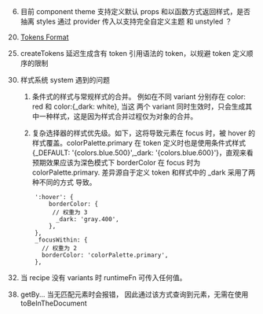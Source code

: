 <!-- 1. 使用 customConditions 替换掉 clean-package
customConditions:["source"]，可能会引用到 node_modules 中同样使用 exports.source 的源码，由于 ts 配置不同，在运用 tsc 
检查类型时会出现类型错误。
即使使用 skipLibCheck 和 exclude 依法无法解决
skipLibCheck 表明不在检查 .d.ts 文件
exclude 只是作用于过滤 include 中包含的文件，而 import * 是发生在编译时

https://github.com/microsoft/TypeScript/issues/47387
https://github.com/microsoft/TypeScript/issues/40426

还是需要使用 clean-package 替换 customConditions，从而解决该问题，且用户也可避免发生此类问题。
-->

<!-- 2. stylesFn 支持 aliases -->
<!-- 3. system 支持 深色模式 响应式 -->
<!-- 4. .test.ts 需使用 `"types": ["@testing-library/jest-dom/jest-globals", "node", "react"],` -->

<!-- 4. 提供 webpack 、vite 插件动态生成 sys-ts -->

<!-- 5. components 添加 sx api -->

6. 目前 component theme 支持定义默认 props 和以函数方式返回样式，是否抽离 styles 通过 provider 传入以支持完全自定义主题 和 unstyled ？

<!-- 7. tsx 运行报错 -->
<!-- 查看编译过程信息时，发现 packages/react 由于 customConditions: source, tsc 会通过源码引入 icons 中的 svg 文件，但又没有 svg 的声明，导致报错. 通过 exclude 也没能过滤掉 svg ？ -->

<!-- 8. 写一个脚本，为 html 添加相应的 colorSchemeSelector ，在 ssr 入口引入解决闪烁 -->

<!-- 9. build 输出 ts 保持目录结构 -->

<!-- 10. 单测时， const button = getByTestId('xxx'), 在触发 button 的事件后，无法正确获取 classes，参考 button.test.tsx - should support to change loading。猜测是因为 styled.button() 每次返回的是一个新的组件，在 react reconcile 阶段，由于 fiber.type 不同，之前的 styled.button() 卸载了，而 button 的引用是已卸载组件的 DOM. 因此获取不到 loading class.

重构 styled -->

<!-- 11. sx 的属性值映射到 token , 改为只支持 string 的属性值 -->

<!-- 12. colorSchemeSelector = media ，手动设置 mode 为 dark 或 light 时并不会生效. 目前 getColorSchemeSelector 会生成一个媒体查询，而 js 又无法手动设置 prefers-color-scheme，因此只能跟随系统设置进行切换。无论是 CSS 变量还是 \_dark 都会出现 bug. 先禁用 media. -->

<!-- 13. 删除组件 red color -->

<!-- 14. 为组件添加 slotProps ?
    在开发过程中，发现一个 props 优先级问题，例如 Input Props 的 onChange 和 slotProps.input.onChange，当两个 props 同时传入时该如何处理 ？
    目前的方案是只执行 props.onChange，忽略 slotProps.input.onChange -->

<!-- 15. 修改 useStyles 和 useUtilityClasses 以适配 slotProps -->

<!-- 16. docs 使用 alias eslint 报错 -->

<!-- 17. docs 会报错水合失败

使用 webpack 代替 turbopack 就没有在出错了， why? -->

<!-- 18. icons 无法在服务器组件使用 -->

<!--
19. defineTheme 打包后类型不对
    defineTheme 运行时的类型和编译后的类型不同，有些疑惑。 -->

20. [Tokens Format](https://tr.designtokens.org/format/)

<!-- 21. CSSObject 每个属性应该支持 {[selector in keyof selectors]: string} -->

<!-- 22. 重命名语义化颜色 -->

<!-- 23. 修改 NexUIProvider api -->

<!-- 24. 调整 react pkg 的 ts 模块声明 -->

25. createTokens 延迟生成含有 token 引用语法的 token，以规避 token 定义顺序的限制

<!-- 26. color token 支持 opacity 修饰符 -->

<!-- 27. 优化 useSlotProps 属性优先级，例如 accordionItems.trigger 的 tabIndex -->

<!-- 28. 将 storybook 改为 sb，是因为 storybook cli 会将其识别为 storybook 包，导致服务启动失败。 -->

<!-- 29. 修改 recipes 中标签选择器 -->

30. 样式系统 system 遇到的问题
    1. 条件式的样式与常规样式的合并。 例如在不同 variant 分别存在 color: red 和 color:{_dark: white}, 当这
    两个 variant 同时生效时，只会生成其中一种样式，这是因为样式合并过程仅为对象的合并。

    2. 复杂选择器的样式优先级。如下，这将导致元素在 focus 时，被 hover 的样式覆盖。colorPalette.primary 在 token 定义时也是使用条件式样式 {_DEFAULT: '{colors.blue.500}',_dark: '{colors.blue.600}'}，直观来看预期效果应该为深色模式下 borderColor 在 focus 时为 colorPalette.primary. 差异源自于定义 token 和样式中的 _dark 采用了两种不同的方式
    导致。
    ```
        ':hover': {
            borderColor: {
             // 权重为 3
              _dark: 'gray.400',
            },
        },
        _focusWithin: {
          // 权重为 2
          borderColor: 'colorPalette.primary',
        },
    ```
    

<!-- 31. 调整组件颜色 -->

32. 当 recipe 没有 variants 时 runtimeFn 可传入任何值。

<!-- 33. story 的组件需加上泛性类型 -->

<!-- 34. 组件的 classes 应该只添加与样式有关的 API -->

<!-- 36. 支持嵌套 modal -->

<!-- 37. slotProps 原生元素无法传递 data-*

> Note: If an attribute name is not a valid JS identifier (like a data-* attribute), it is not considered to be an error if it is not found in the element attributes type.

要修复该问题只能手动定义 -->

38. getBy... 当无匹配元素时会报错， 因此通过该方式查询到元素，无需在使用 toBeInTheDocument

<!-- 39. modal - preventScroll:true 应该将 overflow:hidden 添加到相应的 container 上 -->
